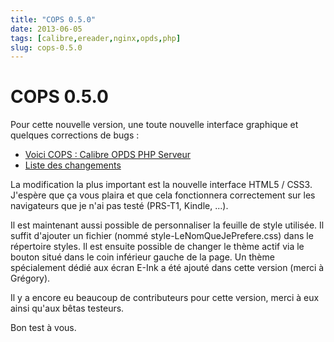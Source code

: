```yaml
---
title: "COPS 0.5.0"
date: 2013-06-05
tags: [calibre,ereader,nginx,opds,php]
slug: cops-0.5.0
---
```

# COPS 0.5.0

Pour cette nouvelle version, une toute nouvelle interface graphique et quelques corrections de bugs :

* [Voici COPS : Calibre OPDS PHP Serveur](/fr/projects/calibre-opds-php-server)
* [Liste des changements](https://github.com/seblucas/cops/blob/master/CHANGELOG)

La modification la plus important est la nouvelle interface HTML5 / CSS3. J'espère que ça vous plaira et que cela fonctionnera correctement sur les navigateurs que je n'ai pas testé (PRS-T1, Kindle, ...).

Il est maintenant aussi possible de personnaliser la feuille de style utilisée. Il suffit d'ajouter un fichier (nommé style-LeNomQueJePrefere.css) dans le répertoire styles. Il est ensuite possible de changer le thème actif via le bouton situé dans le coin inférieur gauche de la page. Un thème spécialement dédié aux écran E-Ink a été ajouté dans cette version (merci à Grégory).

Il y a encore eu beaucoup de contributeurs pour cette version, merci à eux ainsi qu'aux bêtas testeurs.

Bon test à vous.
